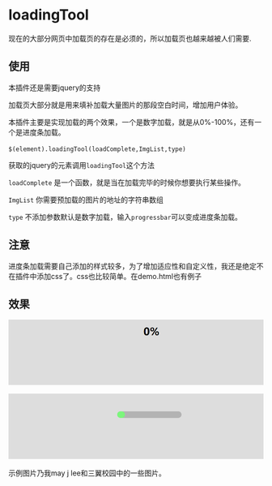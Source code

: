 # loadingTool

现在的大部分网页中加载页的存在是必须的，所以加载页也越来越被人们需要.

## 使用

本插件还是需要jquery的支持

加载页大部分就是用来填补加载大量图片的那段空白时间，增加用户体验。

本插件主要是实现加载的两个效果，一个是数字加载，就是从0%-100%，还有一个是进度条加载。

``$(element).loadingTool(loadComplete,ImgList,type)``

获取的jquery的元素调用``loadingTool``这个方法

``loadComplete`` 是一个函数，就是当在加载完毕的时候你想要执行某些操作。

``ImgList`` 你需要预加载的图片的地址的字符串数组

``type`` 不添加参数默认是数字加载，输入``progressbar``可以变成进度条加载。

## 注意

进度条加载需要自己添加的样式较多，为了增加适应性和自定义性，我还是绝定不在插件中添加css了。css也比较简单。在demo.html也有例子

## 效果

![gif2](images/gif2.gif)

![gif1](images/gif1.gif)

示例图片乃我may j lee和三翼校园中的一些图片。


